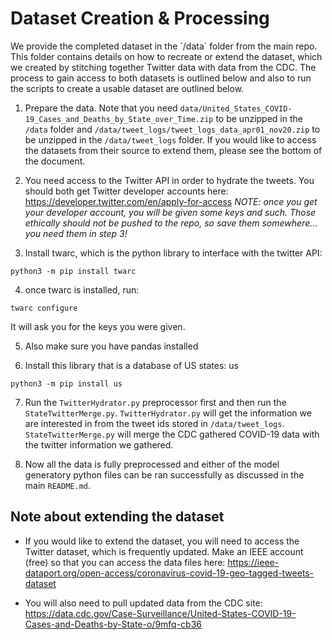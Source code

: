 <h1>Dataset Creation & Processing</h1>
   We provide the completed dataset in the `/data` folder from the main repo. This folder contains details on how to recreate or extend the dataset, which we created by stitching together Twitter data with data from the CDC. The process to gain access to both datasets is outlined below and also to run the scripts to create a usable dataset are outlined below.

1. Prepare the data. Note that you need `data/United_States_COVID-19_Cases_and_Deaths_by_State_over_Time.zip` to be unzipped in the `/data` folder and `/data/tweet_logs/tweet_logs_data_apr01_nov20.zip` to be unzipped in the `/data/tweet_logs` folder. If you would like to access the datasets from their source to extend them, please see the bottom of the document.

2. You need access to the Twitter API in order to hydrate the tweets. You should both get Twitter developer accounts here: https://developer.twitter.com/en/apply-for-access
*NOTE: once you get your developer account, you will be given some keys and such. Those ethically should not be pushed to the repo, so save them somewhere... you need them in step 3!*

3. Install twarc, which is the python library to interface with the twitter API:

```
python3 -m pip install twarc
```

4. once twarc is installed, run:

```
twarc configure
```

   It will ask you for the keys you were given.

5. Also make sure you have pandas installed

6. Install this library that is a database of US states: us

```
python3 -m pip install us
```

7. Run the `TwitterHydrator.py` preprocessor first and then run the `StateTwitterMerge.py`. `TwitterHydrator.py` will get the information we are interested in from the tweet ids stored in `/data/tweet_logs`. `StateTwitterMerge.py` will merge the CDC gathered COVID-19 data with the twitter information we gathered.

8. Now all the data is fully preprocessed and either of the model generatory python files can be ran successfully as discussed in the main `README.md`.

<h2>Note about extending the dataset</h2>

- If you would like to extend the dataset, you will need to access the Twitter dataset, which is frequently updated. Make an IEEE account (free) so that you can access the data files here: https://ieee-dataport.org/open-access/coronavirus-covid-19-geo-tagged-tweets-dataset

- You will also need to pull updated data from the CDC site: https://data.cdc.gov/Case-Surveillance/United-States-COVID-19-Cases-and-Deaths-by-State-o/9mfq-cb36



